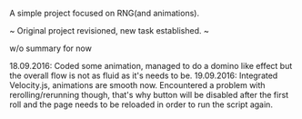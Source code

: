 A simple project focused on RNG(and animations).

~ Original project revisioned, new task established. ~

w/o summary for now

18.09.2016:
  Coded some animation, managed to do a domino like effect but the overall flow
  is not as fluid as it's needs to be.
19.09.2016:
  Integrated Velocity.js, animations are smooth now. Encountered a problem with
  rerolling/rerunning though, that's why button will be disabled after the first roll
  and the page needs to be reloaded in order to run the script again.
